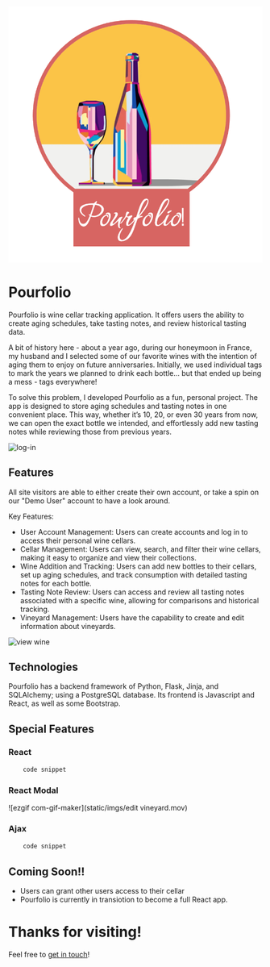 ![logo](static/imgs/pourfolio-logo.png)
# Pourfolio
Pourfolio is wine cellar tracking application. It offers users the ability to create aging schedules, take tasting notes, and review historical tasting data.

A bit of history here - about a year ago, during our honeymoon in France, my husband and I selected some of our favorite wines with the intention of aging them to enjoy on future anniversaries. Initially, we used individual tags to mark the years we planned to drink each bottle... but that ended up being a mess - tags everywhere!

To solve this problem, I developed Pourfolio as a fun, personal project. The app is designed to store aging schedules and tasting notes in one convenient place. This way, whether it’s 10, 20, or even 30 years from now, we can open the exact bottle we intended, and effortlessly add new tasting notes while reviewing those from previous years.

![log-in](static/imgs/login.png)

## Features

All site visitors are able to either create their own account, or take a spin on our "Demo User" account to have a look around.  

Key Features:

- User Account Management: Users can create accounts and log in to access their personal wine cellars.
- Cellar Management: Users can view, search, and filter their wine cellars, making it easy to organize and view their collections.
- Wine Addition and Tracking: Users can add new bottles to their cellars, set up aging schedules, and track consumption with detailed tasting notes for each bottle.
- Tasting Note Review: Users can access and review all tasting notes associated with a specific wine, allowing for comparisons and historical tracking.
- Vineyard Management: Users have the capability to create and edit information about vineyards.

![view wine](static/imgs/wine-view.jpg)

## Technologies

Pourfolio has a backend framework of Python, Flask, Jinja, and SQLAlchemy; using a PostgreSQL database.  Its frontend is Javascript and React, as well as some Bootstrap.  

## Special Features

### React

```javascript 
    code snippet
```

### React Modal 
![ezgif com-gif-maker](static/imgs/edit vineyard.mov)

### Ajax


```javascript 
    code snippet
```


## Coming Soon!!  
- Users can grant other users access to their cellar
- Pourfolio is currently in transiotion to become a full React app. 

# Thanks for visiting!  
Feel free to [get in touch](https://www.heyimhelen.com)!
